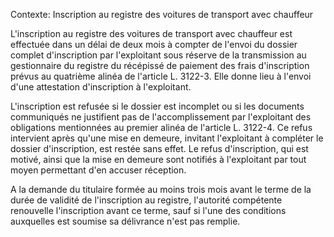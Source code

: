 Contexte: Inscription au registre des voitures de transport avec chauffeur

L'inscription au registre des voitures de transport avec chauffeur est effectuée dans un délai de deux mois à compter de l'envoi du dossier complet d'inscription par l'exploitant sous réserve de la transmission au gestionnaire du registre du récépissé de paiement des frais d'inscription prévus au quatrième alinéa de l'article L. 3122-3. Elle donne lieu à l'envoi d'une attestation d'inscription à l'exploitant.

L'inscription est refusée si le dossier est incomplet ou si les documents communiqués ne justifient pas de l'accomplissement par l'exploitant des obligations mentionnées au premier alinéa de l'article L. 3122-4. Ce refus intervient après qu'une mise en demeure, invitant l'exploitant à compléter le dossier d'inscription, est restée sans effet. Le refus d'inscription, qui est motivé, ainsi que la mise en demeure sont notifiés à l'exploitant par tout moyen permettant d'en accuser réception.

A la demande du titulaire formée au moins trois mois avant le terme de la durée de validité de l'inscription au registre, l'autorité compétente renouvelle l'inscription avant ce terme, sauf si l'une des conditions auxquelles est soumise sa délivrance n'est pas remplie.